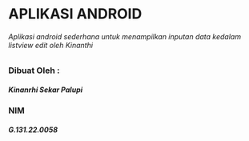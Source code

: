 # APLIKASI ANDROID
###### Aplikasi android sederhana untuk menampilkan inputan data kedalam listview edit oleh Kinanthi

### Dibuat Oleh :
##### Kinanrhi Sekar Palupi
### NIM
##### G.131.22.0058